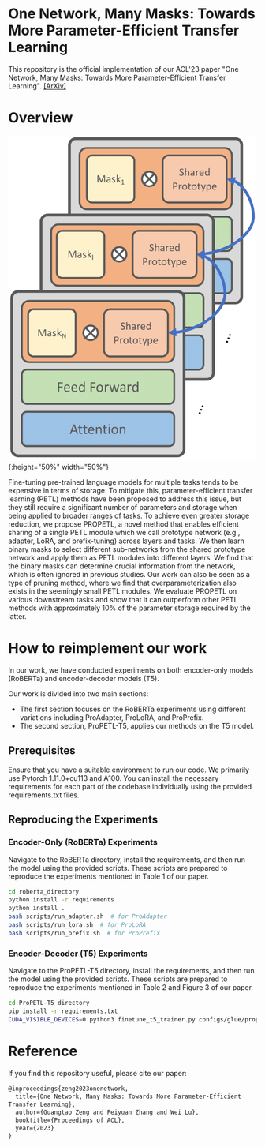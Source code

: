 # One Network, Many Masks: Towards More Parameter-Efficient Transfer Learning
This repository is the official implementation of our ACL'23 paper "One Network, Many Masks: Towards More Parameter-Efficient Transfer Learning". [[ArXiv]](https://arxiv.org/abs/2305.17682)

# Overview

![image](propetl.png){:height="50%" width="50%"}

Fine-tuning pre-trained language models for multiple tasks tends to be expensive in terms of storage. To mitigate this, parameter-efficient transfer learning (PETL) methods have been proposed to address this issue, but they still require a significant number of parameters and storage when being applied to broader ranges of tasks. To achieve even greater storage reduction, we propose PROPETL, a novel method that enables efficient sharing of a single PETL module which we call prototype network (e.g., adapter, LoRA, and prefix-tuning) across layers and tasks. We then learn binary masks to select different sub-networks from the shared prototype network and apply them as PETL modules into different layers. We find that the binary masks can determine crucial information from the network, which is often ignored in previous studies. Our work can also be seen as a type of pruning method, where we find that overparameterization also exists in the seemingly small PETL modules. We evaluate PROPETL on various downstream tasks and show that it can outperform other PETL methods with approximately 10% of the parameter storage required by the latter.



# How to reimplement our work

In our work, we have conducted experiments on both encoder-only models (RoBERTa) and encoder-decoder models (T5).

Our work is divided into two main sections:
- The first section focuses on the RoBERTa experiments using different variations including ProAdapter, ProLoRA, and ProPrefix. 
- The second section, ProPETL-T5, applies our methods on the T5 model.

## Prerequisites

Ensure that you have a suitable environment to run our code. We primarily use Pytorch 1.11.0+cu113 and A100. You can install the necessary requirements for each part of the codebase individually using the provided requirements.txt files.

## Reproducing the Experiments

### Encoder-Only (RoBERTa) Experiments
Navigate to the RoBERTa directory, install the requirements, and then run the model using the provided scripts. These scripts are prepared to reproduce the experiments mentioned in Table 1 of our paper.

```bash
cd roberta_directory
python install -r requirements
python install .
bash scripts/run_adapter.sh  # for ProAdapter
bash scripts/run_lora.sh  # for ProLoRA
bash scripts/run_prefix.sh  # for ProPrefix
```
### Encoder-Decoder (T5) Experiments
Navigate to the ProPETL-T5 directory, install the requirements, and then run the model using the provided scripts. These scripts are prepared to reproduce the experiments mentioned in Table 2 and Figure 3 of our paper.

```bash
cd ProPETL-T5_directory
pip install -r requirements.txt
CUDA_VISIBLE_DEVICES=0 python3 finetune_t5_trainer.py configs/glue/propetl_adapter_reduction12.json 42  # replace with desired config and random seed
```




# Reference
If you find this repository useful, please cite our paper:
```
@inproceedings{zeng2023onenetwork,
  title={One Network, Many Masks: Towards More Parameter-Efficient Transfer Learning},
  author={Guangtao Zeng and Peiyuan Zhang and Wei Lu},
  booktitle={Proceedings of ACL},
  year={2023}
}
```
